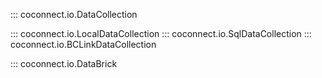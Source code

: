 ::: coconnect.io.DataCollection

::: coconnect.io.LocalDataCollection
::: coconnect.io.SqlDataCollection
::: coconnect.io.BCLinkDataCollection

::: coconnect.io.DataBrick
